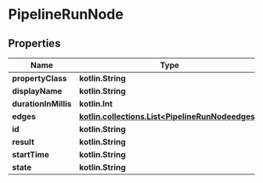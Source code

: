 
# PipelineRunNode

## Properties
| Name | Type | Description | Notes |
| ------------ | ------------- | ------------- | ------------- |
| **propertyClass** | **kotlin.String** |  |  [optional] |
| **displayName** | **kotlin.String** |  |  [optional] |
| **durationInMillis** | **kotlin.Int** |  |  [optional] |
| **edges** | [**kotlin.collections.List&lt;PipelineRunNodeedges&gt;**](PipelineRunNodeedges.md) |  |  [optional] |
| **id** | **kotlin.String** |  |  [optional] |
| **result** | **kotlin.String** |  |  [optional] |
| **startTime** | **kotlin.String** |  |  [optional] |
| **state** | **kotlin.String** |  |  [optional] |



